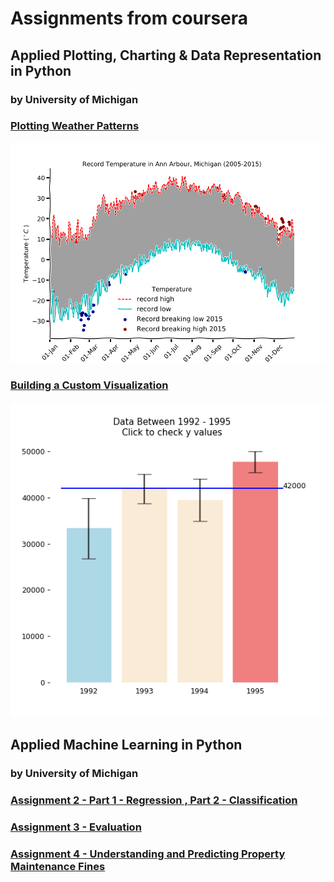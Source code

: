 # Assignments from coursera

## Applied Plotting, Charting & Data Representation in Python
### by University of Michigan
### [Plotting Weather Patterns](https://github.com/Architrixs/Assignments/blob/main/Assignment2.ipynb)
![Plotting Weather Patterns.png](https://github.com/Architrixs/Assignments/blob/main/Plotting%20Weather%20Patterns.png)
### [Building a Custom Visualization](https://github.com/Architrixs/Assignments/blob/main/Assignment3.ipynb)
![Building a Custom Visualization.png](https://github.com/Architrixs/Assignments/blob/main/Building%20a%20Custom%20Visualization.png)


## Applied Machine Learning in Python
### by University of Michigan
### [Assignment 2 - Part 1 - Regression , Part 2 - Classification](https://github.com/Architrixs/Assignments/blob/main/Assignment%2B2.ipynb)
### [Assignment 3 - Evaluation](https://github.com/Architrixs/Assignments/blob/main/Assignment%2B3.ipynb)
### [Assignment 4 - Understanding and Predicting Property Maintenance Fines](https://github.com/Architrixs/Assignments/blob/main/Assignment%2B4.ipynb)
